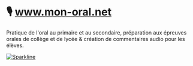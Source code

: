 # **🎙 www.mon-oral.net**

Pratique de l'oral au primaire et au secondaire, préparation aux épreuves orales de collège et de lycée & création de commentaires audio pour les élèves.

[![Sparkline](https://stars.medv.io/mon-oral/www.mon-oral.net.svg)](https://stars.medv.io/mon-oral/www.mon-oral.net)
